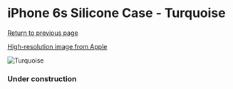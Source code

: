 # iPhone 6s Silicone Case - Turquoise

[Return to previous page](/iphone_6)

[High-resolution image from Apple](https://store.storeimages.cdn-apple.com/8756/as-images.apple.com/is/MLCW2?wid=4500&hei=4500&fmt=png)

<div style="width: 384px"><img src="/everyphone/MLCW2.png" alt="Turquoise"></div>

### Under construction
